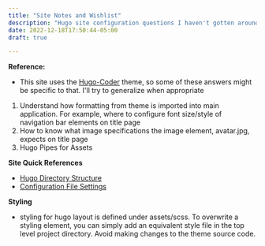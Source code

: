 ```yaml
---
title: "Site Notes and Wishlist"
description: "Hugo site configuration questions I haven't gotten around to"
date: 2022-12-18T17:50:44-05:00
draft: true

---
```


**Reference:**
- This site uses the [Hugo-Coder](https://github.com/luizdepra/hugo-coder) theme, so some of these answers might be specific to that. I'll try to generalize when appropriate

1. Understand how formatting from theme is imported into main application. For example, where to configure font size/style of navigation bar elements on title page
2. How to know what image specifications the image element, avatar.jpg, expects on title page
3. Hugo Pipes for Assets


**Site Quick References**
- [Hugo Directory Structure](https://gohugo.io/getting-started/directory-structure/)
- [Configuration File Settings](https://gohugo.io/getting-started/configuration/#all-configuration-settings)


**Styling**
- styling for hugo layout is defined under assets/scss. To overwrite a styling element, you can simply add an equivalent style file in the top level project directory. Avoid making changes to the theme source code. 


